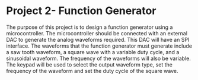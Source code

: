 # Project 2- Function Generator
The purpose of this project is to design a function generator using a microcontroller. The
microcontroller should be connected with an external DAC to generate the analog waveforms
required. This DAC will have an SPI interface. The waveforms that the function generator must
generate include a saw tooth waveform, a square wave with a variable duty cycle, and a sinusoidal
waveform. The frequency of the waveforms will also be variable. The keypad will be used to select the output waveform type, set the frequency of the waveform and set the duty cycle of the square wave.
